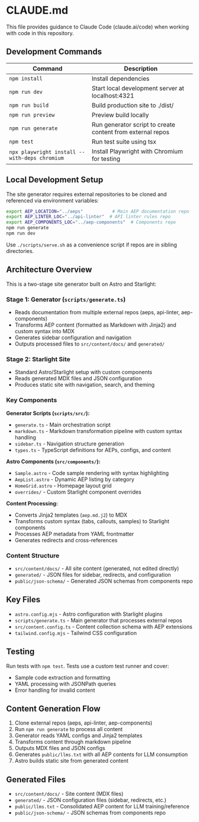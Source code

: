 # CLAUDE.md

This file provides guidance to Claude Code (claude.ai/code) when working with code in this repository.

## Development Commands

| Command | Description |
|---------|-------------|
| `npm install` | Install dependencies |
| `npm run dev` | Start local development server at localhost:4321 |
| `npm run build` | Build production site to ./dist/ |
| `npm run preview` | Preview build locally |
| `npm run generate` | Run generator script to create content from external repos |
| `npm test` | Run test suite using tsx |
| `npx playwright install --with-deps chromium` | Install Playwright with Chromium for testing |

## Local Development Setup

The site generator requires external repositories to be cloned and referenced via environment variables:

```bash
export AEP_LOCATION="../aeps"           # Main AEP documentation repo
export AEP_LINTER_LOC="../api-linter"  # API linter rules repo
export AEP_COMPONENTS_LOC="../aep-components"  # Components repo
npm run generate
npm run dev
```

Use `./scripts/serve.sh` as a convenience script if repos are in sibling directories.

## Architecture Overview

This is a two-stage site generator built on Astro and Starlight:

### Stage 1: Generator (`scripts/generate.ts`)
- Reads documentation from multiple external repos (aeps, api-linter, aep-components)
- Transforms AEP content (formatted as Markdown with Jinja2) and custom syntax into MDX
- Generates sidebar configuration and navigation
- Outputs processed files to `src/content/docs/` and `generated/`

### Stage 2: Starlight Site
- Standard Astro/Starlight setup with custom components
- Reads generated MDX files and JSON configuration
- Produces static site with navigation, search, and theming

### Key Components

**Generator Scripts (`scripts/src/`):**
- `generate.ts` - Main orchestration script
- `markdown.ts` - Markdown transformation pipeline with custom syntax handling
- `sidebar.ts` - Navigation structure generation
- `types.ts` - TypeScript definitions for AEPs, configs, and content

**Astro Components (`src/components/`):**
- `Sample.astro` - Code sample rendering with syntax highlighting
- `AepList.astro` - Dynamic AEP listing by category
- `HomeGrid.astro` - Homepage layout grid
- `overrides/` - Custom Starlight component overrides

**Content Processing:**
- Converts Jinja2 templates (`aep.md.j2`) to MDX
- Transforms custom syntax (tabs, callouts, samples) to Starlight components
- Processes AEP metadata from YAML frontmatter
- Generates redirects and cross-references

### Content Structure

- `src/content/docs/` - All site content (generated, not edited directly)
- `generated/` - JSON files for sidebar, redirects, and configuration
- `public/json-schema/` - Generated JSON schemas from components repo

## Key Files

- `astro.config.mjs` - Astro configuration with Starlight plugins
- `scripts/generate.ts` - Main generator that processes external repos
- `src/content.config.ts` - Content collection schema with AEP extensions
- `tailwind.config.mjs` - Tailwind CSS configuration

## Testing

Run tests with `npm test`. Tests use a custom test runner and cover:
- Sample code extraction and formatting
- YAML processing with JSONPath queries
- Error handling for invalid content

## Content Generation Flow

1. Clone external repos (aeps, api-linter, aep-components)
2. Run `npm run generate` to process all content
3. Generator reads YAML configs and Jinja2 templates
4. Transforms content through markdown pipeline
5. Outputs MDX files and JSON configs
6. Generates `public/llms.txt` with all AEP contents for LLM consumption
7. Astro builds static site from generated content

## Generated Files

- `src/content/docs/` - Site content (MDX files)
- `generated/` - JSON configuration files (sidebar, redirects, etc.)
- `public/llms.txt` - Consolidated AEP content for LLM training/reference
- `public/json-schema/` - JSON schemas from components repo